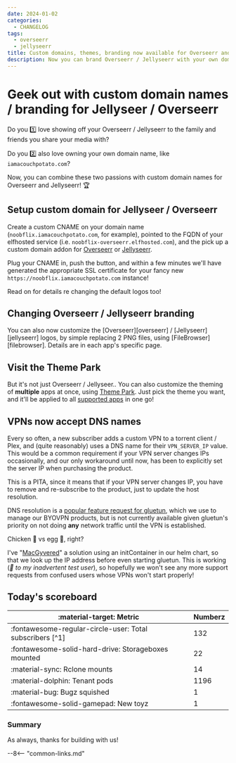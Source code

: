 ```yaml
---
date: 2024-01-02
categories:
  - CHANGELOG
tags:
  - overseerr
  - jellyseerr
title: Custom domains, themes, branding now available for Overseerr and Jellyseerr
description: Now you can brand Overseerr / Jellyseerr with your own domain name, and snazzy logos!
---
```

# Geek out with custom domain names / branding for Jellyseer / Overseerr

Do you :one: love showing off your Overseerr / Jellyseerr to the family and friends you share your media with?

Do you :two: also love owning your own domain name, like `iamacouchpotato.com`?

Now, you can combine these two passions with custom domain names for Overseerr and Jellyseerr! :trophy:

## Setup custom domain for Jellyseer / Overseerr

Create a custom CNAME on your domain name (`noobflix.iamacouchpotato.com`, for example), pointed to the FQDN of your elfhosted service (i.e. `noobflix-overseerr.elfhosted.com`), and the pick up a custom domain addon for [Overseerr](https://store.elfhosted.com/product/overseerr-custom-domain-addon/) or [Jellyseerr](https://store.elfhosted.com/product/jellyseerr-custom-domain-addon/).

Plug your CNAME in, push the button, and within a few minutes we'll have generated the appropriate SSL certificate for your fancy new `https://noobflix.iamacouchpotato.com` instance!

Read on for details re changing the default logos too!

<!-- more -->

## Changing Overseerr / Jellyseerr branding

You can also now customize the [Overseerr][overseerr] / [Jellyseerr][jellyseerr] logos, by simple replacing 2 PNG files, using [FileBrowser][filebrowser]. Details are in each app's specific page.

## Visit the Theme Park

But it's not just Overseerr / Jellyseer.. You can also customize the theming of **multiple** apps at once, using [Theme Park](https://store.elfhosted.com/product/theme-park/). Just pick the theme you want, and it'll be applied to all [supported apps](https://docs.theme-park.dev/themes/) in one go!

## VPNs now accept DNS names

Every so often, a new subscriber adds a custom VPN to a torrent client / Plex, and (quite reasonably) uses a DNS name for their `VPN_SERVER_IP` value. This would be a common requirement if your VPN server changes IPs occasionally, and our only workaround until now, has been to explicitly set the server IP when purchasing the product.

This is a PITA, since it means that if your VPN server changes IP, you have to remove and re-subscribe to the product, just to update the host resolution. 

DNS resolution is a [popular feature request for gluetun](https://github.com/qdm12/gluetun/issues/788), which we use to manage our BYOVPN products, but is not currently available given gluetun's priority on not doing **any** network traffic until the VPN is established.

Chicken :chicken: vs egg :egg:, right?

I've "[MacGyvered](https://www.urbandictionary.com/define.php?term=Macgyver)" a solution using an initContainer in our helm chart, so that we look up the IP address before even starting gluetun. This is working (*:wave: to my inadvertent test user*), so hopefully we won't see any more support requests from confused users whose VPNs won't start properly!

## Today's scoreboard

:material-target: Metric | Numberz
---------|----------
:fontawesome-regular-circle-user: Total subscribers [^1]| 132
:fontawesome-solid-hard-drive: Storageboxes mounted | 22
:material-sync: Rclone mounts | 14
:material-dolphin: Tenant pods | 1196
:material-bug: Bugz squished | 1
:fontawesome-solid-gamepad: New toyz | 1

### Summary

As always, thanks for building with us!

--8<-- "common-links.md"


